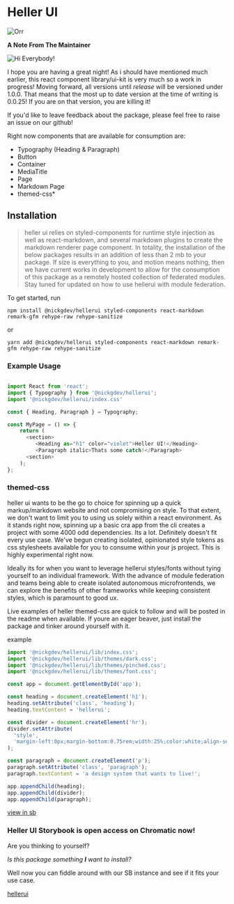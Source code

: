 # Heller UI

![Orr](https://d3d00swyhr67nd.cloudfront.net/w944h944/collection/IWM/IWM/IWM_IWM_16784_5-001.jpg)

**A Note From The Maintainer**

![Hi Everybody!](https://c.tenor.com/ny2kroyiSI4AAAAC/hi-everybody-simpsons.gif)

I hope you are having a great night! As i should have mentioned much earlier, this react component library/ui-kit is very much so a work in progress! Moving forward, all versions until _release_ will be versioned under 1.0.0. That means that the most up to date version at the time of writing is 0.0.25! If you are on that version, you are killing it!

If you'd like to leave feedback about the package, please feel free to raise an issue on our github!

Right now components that are available for consumption are:

- Typography (Heading & Paragraph)
- Button
- Container
- MediaTitle
- Page
- Markdown Page
- themed-css\*

## Installation

> heller ui relies on styled-components for runtime style injection as well as react-markdown, and several markdown plugins to create the markdown renderer page component. In totality, the installation of the below packages results in an addition of less than 2 mb to your package. If size is everything to you, and motion means nothing, then we have current works in development to allow for the consumption of this package as a remotely hosted collection of federated modules. Stay tuned for updated on how to use hellerui with module federation.


To get started, run

`npm install @nickgdev/hellerui styled-components react-markdown remark-gfm rehype-raw rehype-sanitize`

or

`yarn add @nickgdev/hellerui styled-components react-markdown remark-gfm rehype-raw rehype-sanitize`

### Example Usage

```typescript

import React from 'react';
import { Typography } from '@nickgdev/hellerui';
import '@nickgdev/hellerui/index.css'

const { Heading, Paragraph } = Typography;

const MyPage = () => {
    return (
      <section>
         <Heading as="h1" color="violet">Heller UI!</Heading>
         <Paragraph italic>Thats some catch!</Paragraph>
      <section>
    );
};

```

### themed-css

heller ui wants to be the go to choice for spinning up a quick markup/markdown website and not compromising on style. To that extent, we don't want to limit you to using us solely within a react environment. As it stands right now, spinning up a basic cra app from the cli creates a project with some 4000 odd dependencies. Its a lot. Definitely doesn't fit every use case. We've begun creating isolated, opinionated style tokens as css stylesheets available for you to consume within your js project. This is highly experimental right now.

Ideally its for when you want to leverage hellerui styles/fonts without tying yourself to an individual framework. With the advance of module federation and teams being able to create isolated autonomous microfrontends, we can explore the benefits of other frameworks while keeping consistent styles, which is paramount to good ux.

Live examples of heller themed-css are quick to follow and will be posted in the readme when available. If youre an eager beaver, just install the package and tinker around yourself with it.

example

```jsx
import '@nickgdev/hellerui/lib/index.css';
import '@nickgdev/hellerui/lib/themes/dark.css';
import '@nickgdev/hellerui/lib/themes/pinched.css';
import '@nickgdev/hellerui/lib/themes/font.css';

const app = document.getElementById('app');

const heading = document.createElement('h1');
heading.setAttribute('class', 'heading');
heading.textContent = 'hellerui';

const divider = document.createElement('hr');
divider.setAttribute(
  'style',
  'margin-left:0px;margin-bottom:0.75rem;width:25%;color:white;align-self:start;'
);

const paragraph = document.createElement('p');
paragraph.setAttribute('class', 'paragraph');
paragraph.textContent = 'a design system that wants to live!';

app.appendChild(heading);
app.appendChild(divider);
app.appendChild(paragraph);
```

[view in sb](https://615213bb7c9f60003aa5ec0d-lubdcimfjc.chromatic.com/?path=/docs/themed-css-dark-page--dark-page)

### Heller UI Storybook is open access on Chromatic now!

Are you thinking to yourself?

_Is this package something **I** want to install?_

Well now you can fiddle around with our SB instance and see if it fits your use case.

[hellerui](https://615213bb7c9f60003aa5ec0d-lubdcimfjc.chromatic.com/?path=/story/button--default)
